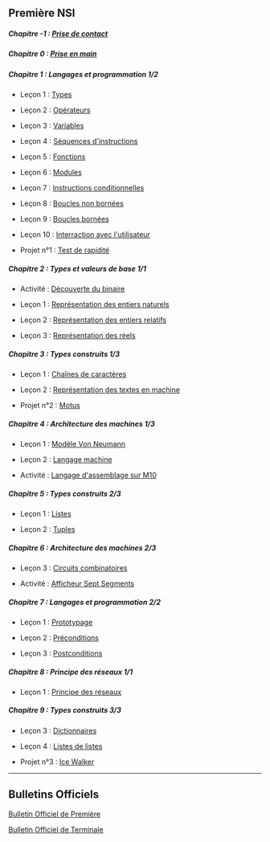 
## Première NSI

##### Chapitre -1 : [Prise de contact](./Compléments/Prise_de_contact/Prise_de_contact.md)

##### Chapitre 0 : [Prise en main](./Compléments/Prise_en_main/Prise_en_main.md)

##### Chapitre 1 : Langages et programmation 1/2

- Leçon 1 : [Types](./Langages_et_programmation/Constructions_élémentaires/Types.md)

- Leçon 2 : [Opérateurs](./Langages_et_programmation/Constructions_élémentaires/Opérateurs.md)

- Leçon 3 : [Variables](./Langages_et_programmation/Constructions_élémentaires/Variables.md)

- Leçon 4 : [Séquences d'instructions](./Langages_et_programmation/Constructions_élémentaires/Séquences.md)

- Leçon 5 : [Fonctions](./Langages_et_programmation/Constructions_élémentaires/Fonctions.md)

- Leçon 6 : [Modules](./Langages_et_programmation/Constructions_élémentaires/Modules.md)

- Leçon 7 : [Instructions conditionnelles](./Langages_et_programmation/Constructions_élémentaires/Instructions_conditionnelles.md)

- Leçon 8 : [Boucles non bornées](./Langages_et_programmation/Constructions_élémentaires/Boucles_non_bornées.md)

- Leçon 9 : [Boucles bornées](./Langages_et_programmation/Constructions_élémentaires/Boucles_bornées.md)

- Leçon 10 : [Interraction avec l'utilisateur](./Langages_et_programmation/Constructions_élémentaires/Interraction_avec_l_utilisateur.md)

- Projet n°1 : [Test de rapidité](./Projets/Projet_test_de_rapidité.md)

##### Chapitre 2 : Types et valeurs de base 1/1

- Activité : [Découverte du binaire](./Types_et_valeurs_de_base/Activité_découverte_du_binaire.md)

- Leçon 1 : [Représentation des entiers naturels](./Types_et_valeurs_de_base/Représentation_des_entiers_naturels.md)

- Leçon 2 : [Représentation des entiers relatifs](./Types_et_valeurs_de_base/Représentation_des_entiers_relatifs.md)

- Leçon 3 : [Représentation des réels](./Types_et_valeurs_de_base/Représentation_des_réels.md)

##### Chapitre 3 : Types construits 1/3

- Leçon 1 : [Chaînes de caractères](./Types_construits/Chaînes_de_caractère/Chaînes_de_caractère.md)

- Leçon 2 : [Représentation des textes en machine](./Types_et_valeurs_de_base/Représentation_des_textes_en_machine.md)

- Projet n°2 : [Motus](./Projets/Projet_motus.md)

##### Chapitre 4 : Architecture des machines 1/3

- Leçon 1 : [Modèle Von Neumann](./Architecture_des_machines/Modèle_Von_Neumann/Modèle_Von_Neumann.md)

- Leçon 2 : [Langage machine](./Architecture_des_machines/Modèle_Von_Neumann/Langage_machine.md)

- Activité : [Langage d'assemblage sur M10](./Architecture_des_machines/Modèle_Von_Neumann/Activité_langage_d_assemblage_sur_M10.md)

##### Chapitre 5 : Types construits 2/3

- Leçon 1 : [Listes](./Types_construits/Tableaux/Listes.md)

- Leçon 2 : [Tuples](./Types_construits/P-uplets/Tuples.md)

##### Chapitre 6 : Architecture des machines 2/3

- Leçon 3 : [Circuits combinatoires](./Architecture_des_machines/Circuits_combinatoires/Circuits_combinatoires.md)

- Activité : [Afficheur Sept Segments](./Architecture_des_machines/Circuits_combinatoires/Activité_afficheur_sept_segments.md)

##### Chapitre 7 : Langages et programmation 2/2

- Leçon 1 : [Prototypage](./Langages_et_programmation/Mise_au_point_des_programmes/Prototypage.md)

- Leçon 2 : [Préconditions](./Langages_et_programmation/Mise_au_point_des_programmes/Préconditions.md)

- Leçon 3 : [Postconditions](./Langages_et_programmation/Mise_au_point_des_programmes/Postconditions.md)

##### Chapitre 8 : Principe des réseaux 1/1

- Leçon 1 : [Principe des réseaux](./Principe_des_réseaux/Principe_des_réseaux.md)

##### Chapitre 9 : Types construits 3/3

- Leçon 3 : [Dictionnaires](./Types_construits/Dictionnaires/Dictionnaires.md)

- Leçon 4 : [Listes de listes](./Types_construits/Tableaux/Listes_de_listes.md)

- Projet n°3 : [Ice Walker](./Projets/Projet_ice_walker.md)


______________________

## Bulletins Officiels

[Bulletin Officiel de Première](https://cache.media.education.gouv.fr/file/SP1-MEN-22-1-2019/26/8/spe633_annexe_1063268.pdf)

[Bulletin Officiel de Terminale](https://cache.media.education.gouv.fr/file/SPE8_MENJ_25_7_2019/93/3/spe247_annexe_1158933.pdf)
